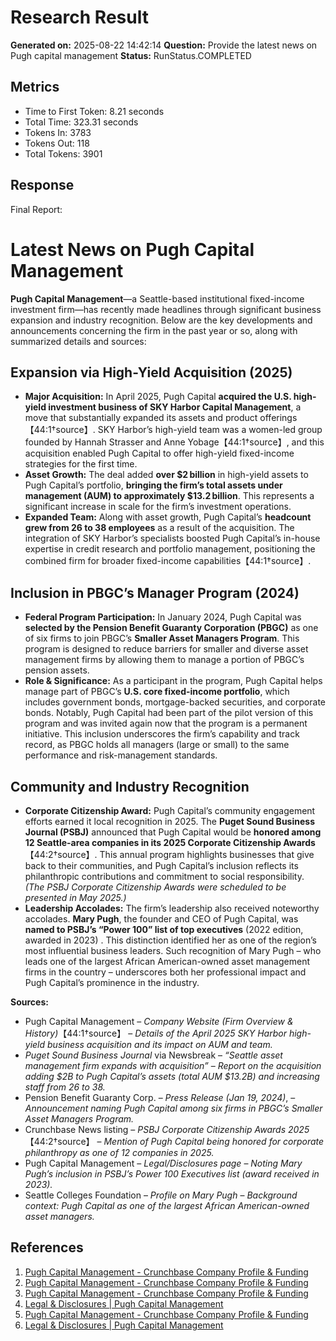 # Research Result

**Generated on:** 2025-08-22 14:42:14
**Question:** Provide the latest news on Pugh capital management
**Status:** RunStatus.COMPLETED

## Metrics
- Time to First Token: 8.21 seconds
- Total Time: 323.31 seconds
- Tokens In: 3783
- Tokens Out: 118
- Total Tokens: 3901

## Response
Final Report:
# Latest News on Pugh Capital Management

**Pugh Capital Management**—a Seattle-based institutional fixed-income investment firm—has recently made headlines through significant business expansion and industry recognition. Below are the key developments and announcements concerning the firm in the past year or so, along with summarized details and sources:

## Expansion via High-Yield Acquisition (2025)

- **Major Acquisition:** In April 2025, Pugh Capital **acquired the U.S. high-yield investment business of SKY Harbor Capital Management**, a move that substantially expanded its assets and product offerings【44:1†source】. SKY Harbor’s high-yield team was a women-led group founded by Hannah Strasser and Anne Yobage【44:1†source】, and this acquisition enabled Pugh Capital to offer high-yield fixed-income strategies for the first time.  
- **Asset Growth:** The deal added **over $2 billion** in high-yield assets to Pugh Capital’s portfolio, **bringing the firm’s total assets under management (AUM) to approximately $13.2 billion**. This represents a significant increase in scale for the firm’s investment operations.  
- **Expanded Team:** Along with asset growth, Pugh Capital’s **headcount grew from 26 to 38 employees** as a result of the acquisition. The integration of SKY Harbor’s specialists boosted Pugh Capital’s in-house expertise in credit research and portfolio management, positioning the combined firm for broader fixed-income capabilities【44:1†source】.

## Inclusion in PBGC’s Manager Program (2024)

- **Federal Program Participation:** In January 2024, Pugh Capital was **selected by the Pension Benefit Guaranty Corporation (PBGC)** as one of six firms to join PBGC’s **Smaller Asset Managers Program**. This program is designed to reduce barriers for smaller and diverse asset management firms by allowing them to manage a portion of PBGC’s pension assets.  
- **Role & Significance:** As a participant in the program, Pugh Capital helps manage part of PBGC’s **U.S. core fixed-income portfolio**, which includes government bonds, mortgage-backed securities, and corporate bonds. Notably, Pugh Capital had been part of the pilot version of this program and was invited again now that the program is a permanent initiative. This inclusion underscores the firm’s capability and track record, as PBGC holds all managers (large or small) to the same performance and risk-management standards.

## Community and Industry Recognition

- **Corporate Citizenship Award:** Pugh Capital’s community engagement efforts earned it local recognition in 2025. The **Puget Sound Business Journal (PSBJ)** announced that Pugh Capital would be **honored among 12 Seattle-area companies in its 2025 Corporate Citizenship Awards**【44:2†source】. This annual program highlights businesses that give back to their communities, and Pugh Capital’s inclusion reflects its philanthropic contributions and commitment to social responsibility. *(The PSBJ Corporate Citizenship Awards were scheduled to be presented in May 2025.)*  
- **Leadership Accolades:** The firm’s leadership also received noteworthy accolades. **Mary Pugh**, the founder and CEO of Pugh Capital, was **named to PSBJ’s “Power 100” list of top executives** (2022 edition, awarded in 2023) . This distinction identified her as one of the region’s most influential business leaders. Such recognition of Mary Pugh – who leads one of the largest African American-owned asset management firms in the country – underscores both her professional impact and Pugh Capital’s prominence in the industry.

**Sources:**

- Pugh Capital Management – *Company Website (Firm Overview & History)*【44:1†source】 – *Details of the April 2025 SKY Harbor high-yield business acquisition and its impact on AUM and team.*  
- *Puget Sound Business Journal* via Newsbreak – *“Seattle asset management firm expands with acquisition”* – *Report on the acquisition adding $2B to Pugh Capital’s assets (total AUM $13.2B) and increasing staff from 26 to 38.*  
- Pension Benefit Guaranty Corp. – *Press Release (Jan 19, 2024)*, – *Announcement naming Pugh Capital among six firms in PBGC’s Smaller Asset Managers Program.*  
- Crunchbase News listing – *PSBJ Corporate Citizenship Awards 2025*【44:2†source】 – *Mention of Pugh Capital being honored for corporate philanthropy as one of 12 companies in 2025.*  
- Pugh Capital Management – *Legal/Disclosures page*  – *Noting Mary Pugh’s inclusion in PSBJ’s Power 100 Executives list (award received in 2023).*  
- Seattle Colleges Foundation – *Profile on Mary Pugh* – *Background context: Pugh Capital as one of the largest African American-owned asset managers.*



## References
1. [Pugh Capital Management - Crunchbase Company Profile & Funding](https://www.crunchbase.com/organization/pugh-capital-management/news_and_analysis)
2. [Pugh Capital Management - Crunchbase Company Profile & Funding](https://www.crunchbase.com/organization/pugh-capital-management/news_and_analysis)
3. [Pugh Capital Management - Crunchbase Company Profile & Funding](https://www.crunchbase.com/organization/pugh-capital-management/news_and_analysis)
4. [Legal & Disclosures | Pugh Capital Management](https://www.pughcapital.com/disclosures/)
5. [Pugh Capital Management - Crunchbase Company Profile & Funding](https://www.crunchbase.com/organization/pugh-capital-management/news_and_analysis)
6. [Legal & Disclosures | Pugh Capital Management](https://www.pughcapital.com/disclosures/)
